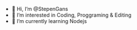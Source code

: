 - 👋 Hi, I’m @StepenGans
- 👀 I’m interested in Coding, Proggraming & Editing
- 🌱 I’m currently learning Nodejs

<!---
StepenGans/StepenGans is a ✨ special ✨ repository because its `README.md` (this file) appears on your GitHub profile.
You can click the Preview link to take a look at your changes.
--->
